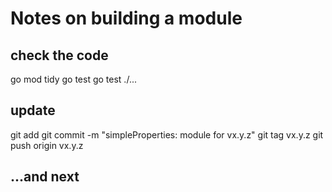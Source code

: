 # Notes on building a module

## check the code
go mod tidy
go test go test ./...

## update 

git add <whatever changed>
git commit -m "simpleProperties: module for vx.y.z"
git tag vx.y.z
git push origin vx.y.z

## ...and next
